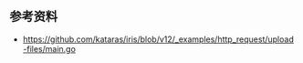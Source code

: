 #  

## 参考资料
 - https://github.com/kataras/iris/blob/v12/_examples/http_request/upload-files/main.go